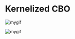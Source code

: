 # Kernelized CBO


![mygif](https://user-images.githubusercontent.com/44805883/146541504-a39ba2d2-f9a2-4d76-b58f-be2d1d21fb74.gif)

![mygif](https://user-images.githubusercontent.com/44805883/146552566-66c4e323-69fd-4023-ab32-f3d55f76335b.gif)
